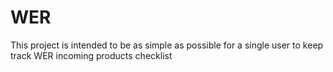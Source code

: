 # WER
This project is intended to be as simple as possible for a single user to keep track WER incoming products checklist
